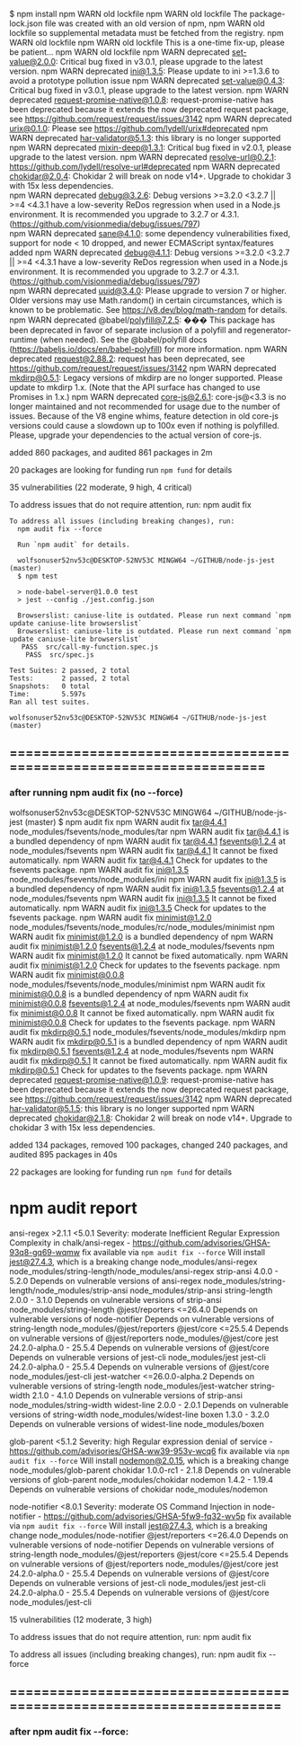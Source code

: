 $ npm install
npm WARN old lockfile 
npm WARN old lockfile The package-lock.json file was created with an old version of npm,
npm WARN old lockfile so supplemental metadata must be fetched from the registry.
npm WARN old lockfile
npm WARN old lockfile This is a one-time fix-up, please be patient...
npm WARN old lockfile
npm WARN deprecated set-value@2.0.0: Critical bug fixed in v3.0.1, please upgrade to the latest version.
npm WARN deprecated ini@1.3.5: Please update to ini >=1.3.6 to avoid a prototype pollution issue
npm WARN deprecated set-value@0.4.3: Critical bug fixed in v3.0.1, please upgrade to the latest version.
npm WARN deprecated request-promise-native@1.0.8: request-promise-native has been deprecated because it extends the now deprecated request package, see https://github.com/request/request/issues/3142
npm WARN deprecated urix@0.1.0: Please see https://github.com/lydell/urix#deprecated
npm WARN deprecated har-validator@5.1.3: this library is no longer supported
npm WARN deprecated mixin-deep@1.3.1: Critical bug fixed in v2.0.1, please upgrade to the latest version.
npm WARN deprecated resolve-url@0.2.1: https://github.com/lydell/resolve-url#deprecated
npm WARN deprecated chokidar@2.0.4: Chokidar 2 will break on node v14+. Upgrade to chokidar 3 with 15x less dependencies.     
npm WARN deprecated debug@3.2.6: Debug versions >=3.2.0 <3.2.7 || >=4 <4.3.1 have a low-severity ReDos regression when used in a Node.js environment. It is recommended you upgrade to 3.2.7 or 4.3.1. (https://github.com/visionmedia/debug/issues/797)    
npm WARN deprecated sane@4.1.0: some dependency vulnerabilities fixed, support for node < 10 dropped, and newer ECMAScript syntax/features added
npm WARN deprecated debug@4.1.1: Debug versions >=3.2.0 <3.2.7 || >=4 <4.3.1 have a low-severity ReDos regression when used in a Node.js environment. It is recommended you upgrade to 3.2.7 or 4.3.1. (https://github.com/visionmedia/debug/issues/797)    
npm WARN deprecated uuid@3.4.0: Please upgrade  to version 7 or higher.  Older versions may use Math.random() in certain circumstances, which is known to be problematic.  See https://v8.dev/blog/math-random for details.
npm WARN deprecated @babel/polyfill@7.2.5: ��� This package has been deprecated in favor of separate inclusion of a polyfill and regenerator-runtime (when needed). See the @babel/polyfill docs (https://babeljs.io/docs/en/babel-polyfill) for more information.
npm WARN deprecated request@2.88.2: request has been deprecated, see https://github.com/request/request/issues/3142
npm WARN deprecated mkdirp@0.5.1: Legacy versions of mkdirp are no longer supported. Please update to mkdirp 1.x. (Note that the API surface has changed to use Promises in 1.x.)
npm WARN deprecated core-js@2.6.1: core-js@<3.3 is no longer maintained and not recommended for usage due to the number of issues. Because of the V8 engine whims, feature detection in old core-js versions could cause a slowdown up to 100x even if nothing is polyfilled. Please, upgrade your dependencies to the actual version of core-js.

added 860 packages, and audited 861 packages in 2m

20 packages are looking for funding
  run `npm fund` for details

  35 vulnerabilities (22 moderate, 9 high, 4 critical)

  To address issues that do not require attention, run:
    npm audit fix

    To address all issues (including breaking changes), run:
      npm audit fix --force

      Run `npm audit` for details.

      wolfsonuser52nv53c@DESKTOP-52NV53C MINGW64 ~/GITHUB/node-js-jest (master)
      $ npm test

      > node-babel-server@1.0.0 test
      > jest --config ./jest.config.json

      Browserslist: caniuse-lite is outdated. Please run next command `npm update caniuse-lite browserslist`
      Browserslist: caniuse-lite is outdated. Please run next command `npm update caniuse-lite browserslist`
       PASS  src/call-my-function.spec.js
        PASS  src/spec.js

	Test Suites: 2 passed, 2 total
	Tests:       2 passed, 2 total
	Snapshots:   0 total
	Time:        5.597s
	Ran all test suites.

	wolfsonuser52nv53c@DESKTOP-52NV53C MINGW64 ~/GITHUB/node-js-jest (master)


## ===================================================================

### after running npm audit fix (no --force)


wolfsonuser52nv53c@DESKTOP-52NV53C MINGW64 ~/GITHUB/node-js-jest (master)
$ npm audit fix
npm WARN audit fix tar@4.4.1 node_modules/fsevents/node_modules/tar
npm WARN audit fix tar@4.4.1 is a bundled dependency of
npm WARN audit fix tar@4.4.1 fsevents@1.2.4 at node_modules/fsevents
npm WARN audit fix tar@4.4.1 It cannot be fixed automatically.
npm WARN audit fix tar@4.4.1 Check for updates to the fsevents package.
npm WARN audit fix ini@1.3.5 node_modules/fsevents/node_modules/ini
npm WARN audit fix ini@1.3.5 is a bundled dependency of
npm WARN audit fix ini@1.3.5 fsevents@1.2.4 at node_modules/fsevents
npm WARN audit fix ini@1.3.5 It cannot be fixed automatically.
npm WARN audit fix ini@1.3.5 Check for updates to the fsevents package.
npm WARN audit fix minimist@1.2.0 node_modules/fsevents/node_modules/rc/node_modules/minimist
npm WARN audit fix minimist@1.2.0 is a bundled dependency of
npm WARN audit fix minimist@1.2.0 fsevents@1.2.4 at node_modules/fsevents
npm WARN audit fix minimist@1.2.0 It cannot be fixed automatically.
npm WARN audit fix minimist@1.2.0 Check for updates to the fsevents package.
npm WARN audit fix minimist@0.0.8 node_modules/fsevents/node_modules/minimist
npm WARN audit fix minimist@0.0.8 is a bundled dependency of
npm WARN audit fix minimist@0.0.8 fsevents@1.2.4 at node_modules/fsevents
npm WARN audit fix minimist@0.0.8 It cannot be fixed automatically.
npm WARN audit fix minimist@0.0.8 Check for updates to the fsevents package.
npm WARN audit fix mkdirp@0.5.1 node_modules/fsevents/node_modules/mkdirp
npm WARN audit fix mkdirp@0.5.1 is a bundled dependency of
npm WARN audit fix mkdirp@0.5.1 fsevents@1.2.4 at node_modules/fsevents
npm WARN audit fix mkdirp@0.5.1 It cannot be fixed automatically.
npm WARN audit fix mkdirp@0.5.1 Check for updates to the fsevents package.
npm WARN deprecated request-promise-native@1.0.9: request-promise-native has been deprecated because it extends the now deprecated request package, see https://github.com/request/request/issues/3142
npm WARN deprecated har-validator@5.1.5: this library is no longer supported
npm WARN deprecated chokidar@2.1.8: Chokidar 2 will break on node v14+. Upgrade to chokidar 3 with 15x less dependencies.     

added 134 packages, removed 100 packages, changed 240 packages, and audited 895 packages in 40s

22 packages are looking for funding
  run `npm fund` for details

# npm audit report

ansi-regex  >2.1.1 <5.0.1
Severity: moderate
 Inefficient Regular Expression Complexity in chalk/ansi-regex - https://github.com/advisories/GHSA-93q8-gq69-wqmw
fix available via `npm audit fix --force`
Will install jest@27.4.3, which is a breaking change
node_modules/ansi-regex
node_modules/string-length/node_modules/ansi-regex
  strip-ansi  4.0.0 - 5.2.0
  Depends on vulnerable versions of ansi-regex
  node_modules/string-length/node_modules/strip-ansi
  node_modules/strip-ansi
    string-length  2.0.0 - 3.1.0
    Depends on vulnerable versions of strip-ansi
    node_modules/string-length
      @jest/reporters  <=26.4.0
      Depends on vulnerable versions of node-notifier
      Depends on vulnerable versions of string-length
      node_modules/@jest/reporters
        @jest/core  <=25.5.4
        Depends on vulnerable versions of @jest/reporters
        node_modules/@jest/core
          jest  24.2.0-alpha.0 - 25.5.4
          Depends on vulnerable versions of @jest/core
          Depends on vulnerable versions of jest-cli
          node_modules/jest
          jest-cli  24.2.0-alpha.0 - 25.5.4
          Depends on vulnerable versions of @jest/core
          node_modules/jest-cli
      jest-watcher  <=26.0.0-alpha.2
      Depends on vulnerable versions of string-length
      node_modules/jest-watcher
    string-width  2.1.0 - 4.1.0
    Depends on vulnerable versions of strip-ansi
    node_modules/string-width
      widest-line  2.0.0 - 2.0.1
      Depends on vulnerable versions of string-width
      node_modules/widest-line
        boxen  1.3.0 - 3.2.0
        Depends on vulnerable versions of widest-line
        node_modules/boxen

glob-parent  <5.1.2
Severity: high
Regular expression denial of service - https://github.com/advisories/GHSA-ww39-953v-wcq6
fix available via `npm audit fix --force`
Will install nodemon@2.0.15, which is a breaking change
node_modules/glob-parent
  chokidar  1.0.0-rc1 - 2.1.8
  Depends on vulnerable versions of glob-parent
  node_modules/chokidar
    nodemon  1.4.2 - 1.19.4
    Depends on vulnerable versions of chokidar
    node_modules/nodemon

node-notifier  <8.0.1
Severity: moderate
OS Command Injection in node-notifier - https://github.com/advisories/GHSA-5fw9-fq32-wv5p
fix available via `npm audit fix --force`
Will install jest@27.4.3, which is a breaking change
node_modules/node-notifier
  @jest/reporters  <=26.4.0
  Depends on vulnerable versions of node-notifier
  Depends on vulnerable versions of string-length
  node_modules/@jest/reporters
    @jest/core  <=25.5.4
    Depends on vulnerable versions of @jest/reporters
    node_modules/@jest/core
      jest  24.2.0-alpha.0 - 25.5.4
      Depends on vulnerable versions of @jest/core
      Depends on vulnerable versions of jest-cli
      node_modules/jest
      jest-cli  24.2.0-alpha.0 - 25.5.4
      Depends on vulnerable versions of @jest/core
      node_modules/jest-cli

15 vulnerabilities (12 moderate, 3 high)

To address issues that do not require attention, run:
  npm audit fix

To address all issues (including breaking changes), run:
  npm audit fix --force



## =====================================================================

### after npm audit fix --force:

